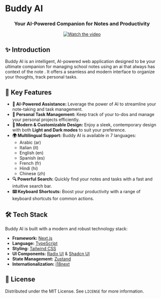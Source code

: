# Buddy AI

<h3 align="center">Your AI-Powered Companion for Notes and Productivity</h3>

<p align="center">
  <a href="https://www.youtube.com/watch?v=GoFUnKAcPsc&autoplay=1">
    <img src="https://img.youtube.com/vi/GoFUnKAcPsc/maxresdefault.jpg" alt="Watch the video">
  </a>
</p>

## ✨ Introduction

Buddy AI is an intelligent, AI-powered web application designed to be your ultimate companion for managing school notes using an ai that always has context of the note . It offers a seamless and modern interface to organize your thoughts, track personal tasks.

## 🚀 Key Features

- **🤖 AI-Powered Assistance:** Leverage the power of AI to streamline your note-taking and task management.
- **📝 Personal Task Management:** Keep track of your to-dos and manage your personal projects efficiently.
- **🎨 Modern & Customizable Design:** Enjoy a sleek, contemporary design with both **Light and Dark modes** to suit your preference.
- **🌍 Multilingual Support:** Buddy AI is available in 7 languages:
  - Arabic (ar)
  - Italian (it)
  - English (en)
  - Spanish (es)
  - French (fr)
  - Hindi (hi)
  - Chinese (zh)
- **🔍 Powerful Search:** Quickly find your notes and tasks with a fast and intuitive search bar.
- **⌨️ Keyboard Shortcuts:** Boost your productivity with a range of keyboard shortcuts for common actions.

## 🛠️ Tech Stack

Buddy AI is built with a modern and robust technology stack:

- **Framework:** [Next.js](https://nextjs.org/)
- **Language:** [TypeScript](https://www.typescriptlang.org/)
- **Styling:** [Tailwind CSS](https://tailwindcss.com/)
- **UI Components:** [Radix UI](https://www.radix-ui.com/) & [Shadcn UI](https://ui.shadcn.com/)
- **State Management:** [Zustand](https://zustand-demo.pmnd.rs/)
- **Internationalization:** [i18next](https://www.i18next.com/)

## 📄 License

Distributed under the MIT License. See `LICENSE` for more information.
